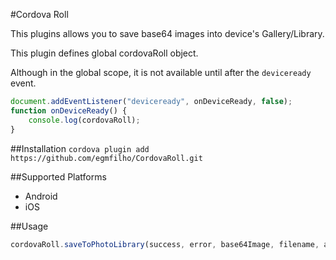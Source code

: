 #Cordova Roll

This plugins allows you to save base64 images into device's Gallery/Library.

This plugin defines global cordovaRoll object.

Although in the global scope, it is not available until after the `deviceready` event.

```javascript
document.addEventListener("deviceready", onDeviceReady, false);
function onDeviceReady() {
    console.log(cordovaRoll);
}
```

##Installation
```cordova plugin add https://github.com/egmfilho/CordovaRoll.git```

##Supported Platforms
* Android
* iOS

##Usage
```javascript
cordovaRoll.saveToPhotoLibrary(success, error, base64Image, filename, albumName);
```
